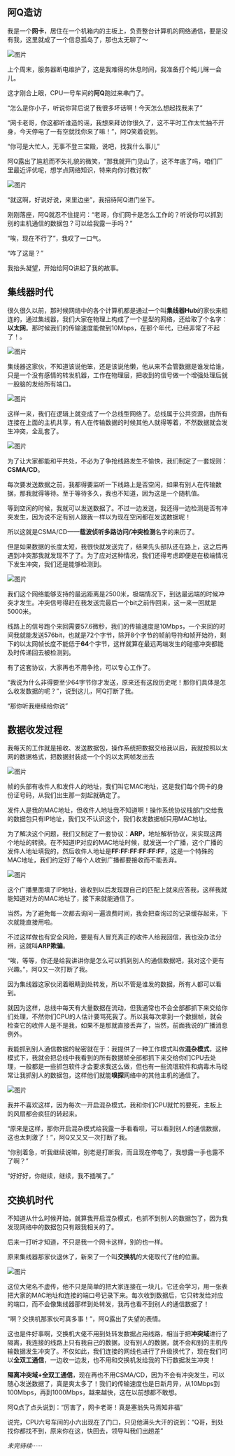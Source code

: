 ## **阿Q造访**

我是一个**网卡**，居住在一个机箱内的主板上，负责整台计算机的网络通信，要是没有我，这里就成了一个信息孤岛了，那也太无聊了～

![图片](image/640.webp)

上个周末，服务器断电维护了，这是我难得的休息时间，我准备打个盹儿眯一会儿。

这才刚合上眼，CPU一号车间的**阿Q**跑过来串门了。

“怎么是你小子，听说你背后说了我很多坏话啊！今天怎么想起找我来了”

“网卡老哥，你这都听谁造的谣，我想来拜访你很久了，这不平时工作太忙抽不开身，今天停电了一有空就找你来了嘛！”，阿Q笑着说到。

“你可是大忙人，无事不登三宝殿，说吧，找我什么事儿”

阿Q露出了尴尬而不失礼貌的微笑，“那我就开门见山了，这不年底了吗，咱们厂里最近评优呢，想学点网络知识，特来向你讨教讨教”

![图片](image/640-1639320251719132.webp)

“就这啊，好说好说，来里边坐”，我招待阿Q进门坐下。

刚刚落座，阿Q就忍不住提问：“老哥，你们网卡是怎么工作的？听说你可以抓到别的主机通信的数据包？可以给我露一手吗？”

“唉，现在不行了”，我叹了一口气。

“咋了这是？”

我抬头凝望，开始给阿Q讲起了我的故事。

## **集线器时代**

很久很久以前，那时候网络中的各个计算机都是通过一个叫**集线器Hub**的家伙来相连的，通过集线器，我们大家在物理上构成了一个星型的网络，还给取了个名字：**以太网**。那时候我们的传输速度能做到10Mbps，在那个年代，已经非常了不起了！。

![图片](image/640-1639320251719133.webp)

集线器这家伙，不知道该说他笨，还是该说他懒，他从来不会管数据是谁发给谁，只是一个没有感情的转发机器，工作在物理层，把收到的信号做一个增强处理后就一股脑的发给所有端口。

![图片](image/640-1639320251719134.webp)

这样一来，我们在逻辑上就变成了一个总线型网络了。总线属于公共资源，由所有连接在上面的主机共享，有人在传输数据的时候其他人就得等着，不然数据就会发生冲突，全乱套了。

![图片](image/640-1639320251719135.webp)

为了让大家都能和平共处，不必为了争抢线路发生不愉快，我们制定了一套规则：**CSMA/CD**。

每次要发送数据之前，我都得要监听一下线路上是否空闲，如果有别人在传输数据，那我就得等待。至于等待多久，我也不知道，因为这是一个随机值。

等到空闲的时候，我就可以发送数据了。不过一边发送，我还得一边检测是否有冲突发生，因为说不定有别人跟我一样以为现在空闲都在发送数据呢！

所以这就是CSMA/CD——**载波侦听多路访问/冲突检测**名字的来历了。

但是如果数据的长度太短，我很快就发送完了，结果先头部队还在路上，这之后再遇到冲突那我就发现不了了。为了应对这种情况，我们还得考虑即便是在极端情况下发生冲突，我们还是能够检测到。

![图片](image/640-1639320251719136.webp)

我们这个网络能够支持的最远距离是2500米，极端情况下，到达最远端的时候冲突才发生。冲突信号得赶在我发送完最后一个bit之前传回来，这一来一回就是5000米。

线路上的信号跑个来回需要57.6微秒，我们的传输速度是10Mbps，一个来回的时间我就能发送576bit，也就是72个字节，除开8个字节的帧前导符和帧开始符，剩下的以太网帧长度不能低于**64**个字节，这样就算在最远两端发生的碰撞冲突都能及时传递回去被检测到。

有了这套协议，大家再也不用争抢，可以专心工作了。

“我说为什么非得要至少64字节你才发送，原来还有这段历史呢！那你们具体是怎么收发数据的呢？”，说到这儿，阿Q打断了我。

“那你听我继续给你说”

## **数据收发过程**

我每天的工作就是接收、发送数据包，操作系统把数据交给我以后，我就按照以太网的数据格式，把数据封装成一个个的以太网帧发出去

![图片](image/640-1639320251719137.webp)

帧的头部有收件人和发件人的地址，我们叫它MAC地址，这是我们每个网卡的身份证号码，从我们出生那一刻起就确定了。

发件人是我的MAC地址，但收件人地址我不知道啊！操作系统协议栈部门交给我的数据包只有IP地址，我们又不认识这个，我们收发数据帧只用MAC地址。

为了解决这个问题，我们又制定了一套协议：**ARP**，地址解析协议，来实现这两个地址的转换。在不知道IP对应的MAC地址时候，就发送一个广播，这个广播的发件人地址填我的，然后收件人地址是**FF:FF:FF:FF:FF:FF**，这是一个特殊的MAC地址，我们约定好了每个人收到广播都要接收而不能丢弃。

![图片](image/640-1639320251719138.webp)

这个广播里面填了IP地址，谁收到以后发现跟自己的匹配上就来应答我，这样我就能知道对方的MAC地址了，接下来就能通信了。

当然，为了避免每一次都去询问一遍浪费时间，我会把查询过的记录缓存起来，下次就能直接用啦。

不过这样做也有安全风险，要是有人冒充真正的收件人给我回信，我也没办法分辨，这就叫**ARP欺骗**。

“唉，等等，你还是给我讲讲你是怎么可以抓到别人的通信数据吧，我对这个更有兴趣。”，阿Q又一次打断了我。

因为集线器这家伙闭着眼睛到处转发，所以不管是谁发的数据，所有人都可以看到。

就因为这样，总线中每天有大量数据在流动，但我通常也不会全部都抓下来交给你们处理，不然你们CPU的人估计要骂死我了。所以我每次拿到一个数据帧，就会检查它的收件人是不是我，如果不是那就直接丢弃了，当然，前面我说的广播消息例外。

我能抓到别人通信数据的秘密就在于：我提供了一种工作模式叫做**混杂模式**，这种模式下，我就会把总线中我看到的所有数据帧全部都抓下来交给你们CPU去处理，一般都是一些抓包软件才会要求我这么做，但也有一些流氓软件和病毒木马经常让我抓别人的数据包，这样他们就能**嗅探**网络中的其他主机的通信了。

![图片](image/640-1639320251719139.webp)

我并不喜欢这样，因为每次一开启混杂模式，我和你们CPU就忙的要死，主板上的风扇都会疯狂的转起来。

“原来是这样，那你开启混杂模式给我露一手看看呗，可以看到别人的通信数据，这也太刺激了！”，阿Q又又又一次打断了我。

“你别着急，听我继续说嘛，别老是打断我，而且现在停电了，我想露一手也露不了啊？”

“好好好，你继续，继续，我不插嘴了。”

## **交换机时代**

不知道从什么时候开始，就算我开启混杂模式，也抓不到别人的数据包了，因为我发现网络中的数据包只有跟我相关的了。

后来一打听才知道，不只是我一个网卡这样，别的也一样。

原来集线器那家伙退休了，新来了一个叫**交换机**的大佬取代了他的位置。

![图片](image/640-1639320251719140.webp)

这位大佬名不虚传，他不只是简单的把大家连接在一块儿，它还会学习，用一张表把大家的MAC地址和连接的端口号记录下来。每次收到数据后，它只转发给对应的端口，而不会像集线器那样到处转发，我再也看不到别人的通信数据了！

“啊？交换机那家伙可真多事！”，阿Q露出了失望的表情。

这也是件好事啊，交换机大佬不用到处转发数据占用线路，相当于把**冲突域**进行了隔离，我连接的线路上只有我自己的数据，没有别人的数据，就不会和别的主机传输数据发生冲突了。不仅如此，我们连接的网线也进行了升级换代了，现在我们可以**全双工通信**，一边收一边发，也不用和交换机发给我的下行数据发生冲突！

**隔离冲突域+全双工通信**，现在再也不用CSMA/CD，因为不会有冲突发生，可以随心发送数据了，真是爽太多了！我们的传输速度也是日新月异，从10Mbps到100Mbps，再到1000Mbps，越来越快，这在以前想都不敢想。

阿Q点了点头说到：“厉害了，网卡老哥！真是塞翁失马焉知非福”

说完，CPU六号车间的小六出现在了门口，只见他满头大汗的说到：“Q哥，到处找你都找不到，原来你在这，快回去，领导叫我们出趟差”

*未完待续······*